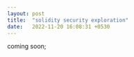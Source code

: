 ```yaml
---
layout: post
title:  "solidity security exploration"
date:   2022-11-20 16:08:31 +0530
---
```

coming soon;
